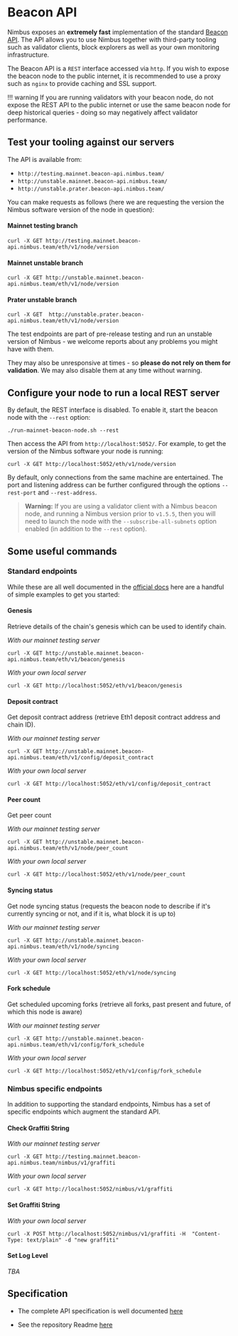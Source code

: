 # Beacon API

Nimbus exposes an **extremely fast** implementation of the standard [Beacon API](https://ethereum.github.io/beacon-APIs/). The API allows you to use Nimbus together with third-party tooling such as validator clients, block explorers as well as your own monitoring infrastructure.

The Beacon API is a `REST` interface accessed via `http`. If you wish to expose the beacon node to the public internet, it is recommended to use a proxy such as `nginx` to provide caching and SSL support.

!!! warning
    If you are running validators with your beacon node, do not expose the REST API to the public internet or use the same beacon node for deep historical queries - doing so may negatively affect validator performance.

## Test your tooling against our servers

 The API is available from:

* `http://testing.mainnet.beacon-api.nimbus.team/`
* `http://unstable.mainnet.beacon-api.nimbus.team/`
* `http://unstable.prater.beacon-api.nimbus.team/`

You can make requests as follows (here we are requesting the version the Nimbus software version of the node in question):

#### Mainnet testing branch
```
curl -X GET http://testing.mainnet.beacon-api.nimbus.team/eth/v1/node/version
```

#### Mainnet unstable branch
```
curl -X GET http://unstable.mainnet.beacon-api.nimbus.team/eth/v1/node/version
```

#### Prater unstable branch
```
curl -X GET  http://unstable.prater.beacon-api.nimbus.team/eth/v1/node/version
```

The test endpoints are part of pre-release testing and run an unstable version of Nimbus - we welcome reports about any problems you might have with them.

They may also be unresponsive at times - so **please do not rely on them for validation**. We may also disable them at any time without warning.


## Configure your node to run a local REST server

By default, the REST interface is disabled. To enable it, start the beacon node with the `--rest` option:

```
./run-mainnet-beacon-node.sh --rest
```

Then access the API from `http://localhost:5052/`. For example, to get the version of the Nimbus software your node is running:

```
curl -X GET http://localhost:5052/eth/v1/node/version
```

By default, only connections from the same machine are entertained. The port and listening address can be further configured through the options `--rest-port` and `--rest-address`.

> **Warning:** If you are using a validator client with a Nimbus beacon node, and running a Nimbus version prior to `v1.5.5`,  then you will need to launch the node with the `--subscribe-all-subnets` option enabled (in addition to the `--rest` option).

## Some useful commands

### Standard endpoints

While these are all well documented in the [official docs](https://ethereum.github.io/beacon-APIs/) here are a handful of simple examples to get you started:

#### Genesis

Retrieve details of the chain's genesis which can be used to identify chain.

*With our mainnet testing server*
```
curl -X GET http://unstable.mainnet.beacon-api.nimbus.team/eth/v1/beacon/genesis
```

*With your own local server*
```
curl -X GET http://localhost:5052/eth/v1/beacon/genesis
```

#### Deposit contract

Get deposit contract address (retrieve Eth1 deposit contract address and chain ID).

*With our mainnet testing server*
```
curl -X GET http://unstable.mainnet.beacon-api.nimbus.team/eth/v1/config/deposit_contract
```

*With your own local server*
```
curl -X GET http://localhost:5052/eth/v1/config/deposit_contract
```


#### Peer count

Get peer count

*With our mainnet testing server*
```
curl -X GET http://unstable.mainnet.beacon-api.nimbus.team/eth/v1/node/peer_count
```

*With your own local server*
```
curl -X GET http://localhost:5052/eth/v1/node/peer_count
```


#### Syncing status

Get node syncing status (requests the beacon node to describe if it's currently syncing or not, and if it is, what block it is up to)

*With our mainnet testing server*
```
curl -X GET http://unstable.mainnet.beacon-api.nimbus.team/eth/v1/node/syncing
```

*With your own local server*
```
curl -X GET http://localhost:5052/eth/v1/node/syncing
```

#### Fork schedule

Get scheduled upcoming forks (retrieve all forks, past present and future, of which this node is aware)

*With our mainnet testing server*
```
curl -X GET http://unstable.mainnet.beacon-api.nimbus.team/eth/v1/config/fork_schedule
```

*With your own local server*
```
curl -X GET http://localhost:5052/eth/v1/config/fork_schedule
```


### Nimbus specific endpoints

In addition to supporting the standard endpoints, Nimbus has a set of specific endpoints which augment the standard API.


#### Check Graffiti String


*With our mainnet testing server*

```
curl -X GET http://testing.mainnet.beacon-api.nimbus.team/nimbus/v1/graffiti
```

*With your own local server*
```
curl -X GET http://localhost:5052/nimbus/v1/graffiti
```

#### Set Graffiti String

*With your own local server*
```
curl -X POST http://localhost:5052/nimbus/v1/graffiti -H  "Content-Type: text/plain" -d "new graffiti"
```

#### Set Log Level

*TBA*



## Specification

- The complete API specification is well documented [here](https://ethereum.github.io/beacon-APIs/)

- See the repository Readme [here](https://github.com/ethereum/beacon-APIs)

